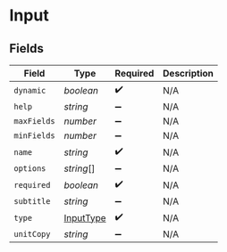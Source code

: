 # Input


## Fields

| Field                                         | Type                                          | Required                                      | Description                                   |
| --------------------------------------------- | --------------------------------------------- | --------------------------------------------- | --------------------------------------------- |
| `dynamic`                                     | *boolean*                                     | :heavy_check_mark:                            | N/A                                           |
| `help`                                        | *string*                                      | :heavy_minus_sign:                            | N/A                                           |
| `maxFields`                                   | *number*                                      | :heavy_minus_sign:                            | N/A                                           |
| `minFields`                                   | *number*                                      | :heavy_minus_sign:                            | N/A                                           |
| `name`                                        | *string*                                      | :heavy_check_mark:                            | N/A                                           |
| `options`                                     | *string*[]                                    | :heavy_minus_sign:                            | N/A                                           |
| `required`                                    | *boolean*                                     | :heavy_check_mark:                            | N/A                                           |
| `subtitle`                                    | *string*                                      | :heavy_minus_sign:                            | N/A                                           |
| `type`                                        | [InputType](../../models/shared/inputtype.md) | :heavy_check_mark:                            | N/A                                           |
| `unitCopy`                                    | *string*                                      | :heavy_minus_sign:                            | N/A                                           |